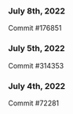### July 8th, 2022

Commit #176851

### July 5th, 2022

Commit #314353


### July 4th, 2022

Commit #72281
